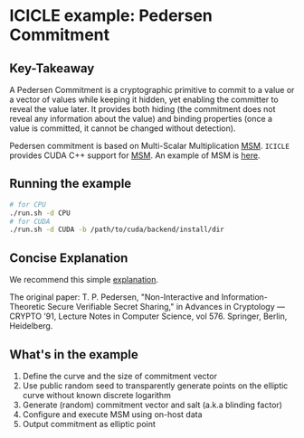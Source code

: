 # ICICLE example: Pedersen Commitment

## Key-Takeaway

A Pedersen Commitment is a cryptographic primitive to commit to a value or a vector of values while keeping it hidden, yet enabling the committer to reveal the value later. It provides both hiding (the commitment does not reveal any information about the value) and binding properties (once a value is committed, it cannot be changed without detection).

Pedersen commitment is based on Multi-Scalar Multiplication [MSM](https://github.com/ingonyama-zk/ingopedia/blob/master/src/msm.md).
`ICICLE` provides CUDA C++ support for [MSM](https://dev.ingonyama.com/icicle/primitives/msm). 
An example of MSM is [here](../msm/README.md).

## Running the example

```sh
# for CPU
./run.sh -d CPU
# for CUDA
./run.sh -d CUDA -b /path/to/cuda/backend/install/dir
```
## Concise Explanation

We recommend this simple [explanation](https://www.rareskills.io/post/pedersen-commitment).

The original paper: T. P. Pedersen, "Non-Interactive and Information-Theoretic Secure Verifiable Secret Sharing," in Advances in Cryptology — CRYPTO ’91, Lecture Notes in Computer Science, vol 576. Springer, Berlin, Heidelberg.

## What's in the example

1. Define the curve and the size of commitment vector
2. Use public random seed to transparently generate points on the elliptic curve without known discrete logarithm
3. Generate (random) commitment vector and salt (a.k.a blinding factor)
4. Configure and execute MSM using on-host data
5. Output commitment as elliptic point
